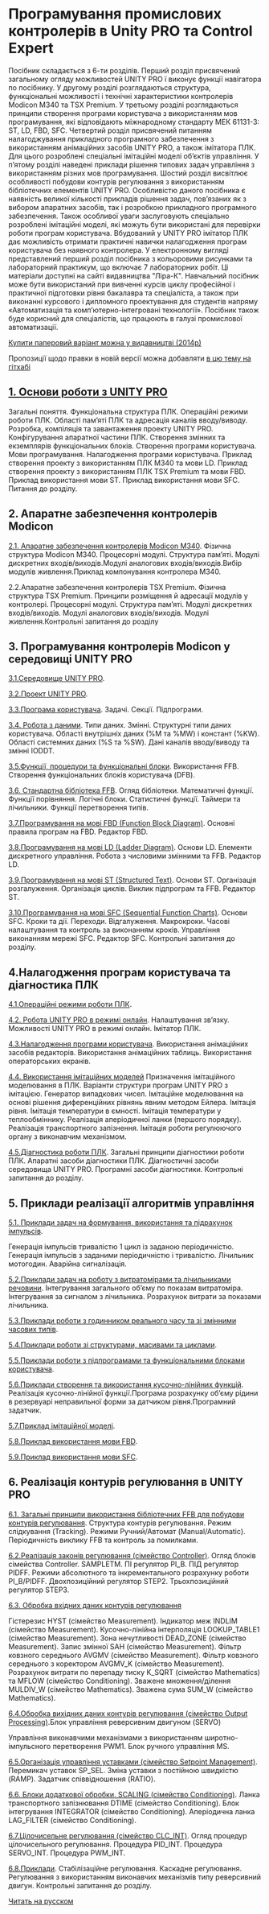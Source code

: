 # Програмування промислових контролерів в Unity PRO та Control Expert
Посібник складається з 6-ти розділів. Перший розділ присвячений загальному огляду можливостей UNITY PRO ї виконує функції навігатора по посібнику. У другому розділі розглядаються структура, функціональні можливості і технічні характеристики контролерів Modicon M340 та TSX Premium. У третьому розділі розглядаються принципи створення програми користувача з використанням мов програмування, які відповідають міжнародному стандарту МЕК 61131-3: ST, LD, FBD, SFC. Четвертий розділ присвячений питанням налагоджування прикладного програмного забезпечення з використанням анімаційних засобів UNITY PRO, а також імітатора ПЛК. Для цього розроблені спеціальні імітаційні моделі об’єктів управління. У п’ятому розділі наведені приклади рішення типових задач управління з використанням різних мов програмування. Шостий розділ висвітлює особливості побудови контурів регулювання з використанням бібліотечних елементів UNITY PRO. Особливістю даного посібника є наявність великої кількості прикладів рішення задач, пов’язаних як з вибором апаратних засобів, так і розробкою прикладного програмного забезпечення. Також особливої уваги заслуговують спеціально розроблені імітаційні моделі, які можуть бути використані для перевірки роботи програм користувача. Вбудований у UNITY PRO імітатор ПЛК дає можливість отримати практичні навички налагодження програм користувача без наявного контролера. У електронному вигляді представлений перший розділ посібника з кольоровими рисунками та лабораторний практикум, що включає 7 лабораторних робіт. Ці матеріали доступні на сайті видавництва "Ліра-К". Навчальний посібник може бути використаний при вивченні курсів циклу професійної і практичної підготовки рівня бакалавра та спеціаліста, а також при виконанні курсового і дипломного проектування для студентів напряму «Автоматизація та комп’ютерно-інтегровані технології». Посібник також буде корисний для спеціалістів, що працюють в галузі промислової автоматизації. 

[Купити паперовий варіант можна у видавництві (2014р)](http://www.google.com/url?q=http%3A%2F%2Flira-k.com.ua%2Fbooks%2Ftehnichni%2Fprogramuvannja-promyslovyh-kontroleriv-u-seredovyshhi-unity-pro.html&sa=D&sntz=1&usg=AFQjCNFEauCMJ33-og52O2mWvI7pxeJyBA)

Пропозиції щодо правки в новій версії можна добавляти [в цю тему на гітхабі](https://github.com/pupenasan/controlexpertbook/issues/2) 

## [1. Основи роботи з UNITY PRO](uk/1.md)

Загальні поняття. Функціональна структура ПЛК. Операційні режими роботи ПЛК. Області пам’яті ПЛК та адресація каналів вводу/виводу. Розробка, компіляція та завантаження проекту UNITY PRO. Конфігурування апаратної частини ПЛК. Створення змінних та екземплярів функціональних блоків. Створення програми користувача. Мови програмування. Налагодження програми користувача. Приклад створення проекту з використанням ПЛК М340 та мови LD. Приклад створення проекту з використанням ПЛК TSX Premium та мови FBD. Приклад використання мови ST. Приклад використання мови SFC. Питання до розділу.

## 2. Апаратне забезпечення контролерів Modicon

[2.1. Апаратне забезпечення контролерів Modicon M340](uk/2.md). Фізична структура Modicon М340. Процесорні модулі. Структура пам’яті. Модулі дискретних входів/виходів.Модулі аналогових входів/виходів.Вибір модулів живлення.Приклад компонування контролера М340.

2.2.Апаратне забезпечення контролерів TSX Premium. Фізична структура TSX Premium. Принципи розміщення й адресації модулів у контролері. Процесорні модулі. Структура пам’яті. Модулі дискретних входів/виходів. Модулі аналогових входів/виходів. Модулі живлення.Контрольні запитання до розділу

## 3. Програмування контролерів Modicon у середовищі UNITY PRO

[3.1.Середовище UNITY PRO](uk/3_1_envirn.md).

[3.2.Проект UNITY PRO](uk/3_2_proect.md).

[3.3.Програма користувача](uk/3_3_userprog.md). Задачі. Секції. Підпрограми.

[3.4. Робота з даними](uk/3_4_data.md). Типи даних. Змінні. Структурні типи даних користувача. Області внутрішніх даних (%M та %MW) і констант (%KW). Області системних даних (%S та %SW). Дані каналів вводу/виводу та змінні IODDT.

[3.5.Функції, процедури та функціональні блоки](uk/3_5_ffb.md). Використання FFB. Створення функціональних блоків користувача (DFB).

[3.6. Стандартна бібліотека FFB](uk/3_6_standlib.md). Огляд бібліотеки. Математичні функції. Функції порівняння. Логічні блоки. Статистичні функції. Таймери та лічильники. Функції перетворення типів.

[3.7.Програмування на мові FBD (Function Block Diagram)](uk/3_7_fbd.md). Основні правила програм на FBD. Редактор FBD. 

[3.8.Програмування на мові LD (Ladder Diagram)](uk/3_8_ld.md). Основи LD. Елементи дискретного управління. Робота з числовими змінними та FFB. Редактор LD.

[3.9.Програмування на мові ST (Structured Text)](uk/3_9_st.md). Основи ST. Організація розгалуження. Організація циклів.  Виклик підпрограм та FFB. Редактор ST.

[3.10.Програмування на мові SFC (Sequential Function Charts)](uk/3_10_sfc.md). Основи SFC. Кроки та дії. Переходи. Відгалуження. Макрокроки. Часові налаштування та контроль за виконанням кроків. Управління виконанням мережі SFC. Редактор SFC. Контрольні запитання до розділу.

## 4.Налагодження програм користувача та діагностика ПЛК

[4.1.Операційні режими роботи ПЛК](uk/4_1_oper_mode.md).

[4.2. Робота UNITY PRO в режимі онлайн](uk/4_2_online.md). Налаштування зв’язку. Можливості UNITY PRO в режимі онлайн. Імітатор ПЛК.

[4.3.Налагодження програми користувача](uk/4_3_debug.md). Використання анімаційних засобів редакторів. Використання анімаційних таблиць. Використання операторських екранів.

[4.4. Використання імітаційних моделей](uk/4_4_simul.md) Призначення імітаційного моделювання в ПЛК. Варіанти структури програм UNITY PRO з імітацією. Генератор випадкових чисел. Імітаційне моделювання на основі рішення диференційних рівнянь явним методом Ейлера. Імітація рівня. Імітація температури в ємності. Імітація температури у теплообміннику. Реалізація аперіодичної ланки (першого порядку). Реалізація транспортного запізнення. Імітація роботи регулюючого органу з виконавчим механізмом.

[4.5.Діагностика роботи ПЛК](uk/4_5_diag.md). Загальні принципи діагностики роботи ПЛК. Апаратні засоби діагностики ПЛК. Діагностичні засоби середовища UNITY PRO. Програмні засоби діагностики. Контрольні запитання до розділу.

## 5. Приклади реалізації алгоритмів управління

[5.1. Приклади задач на формування, використання та підрахунок імпульсів](uk/5_1_pulsecount.md).

Генерація імпульсів тривалістю 1 цикл із заданою періодичністю. Генерація імпульсів з заданими періодичністю і тривалістю. Лічильник мотогодин. Аварійна сигналізація.

[5.2.Приклади задач на роботу з витратомірами та лічильниками речовини](uk/5_2_flow.md). Інтегрування загального об’єму по показам витратоміра. Інтегрування за сигналом з лічильника. Розрахунок витрати за показами лічильника.

[5.3.Приклади роботи з годинником реального часу та зі змінними часових типів](uk/5_3_rtc.md).

[5.4.Приклади роботи зі структурами, масивами та циклами](uk/5_4_arstruct.md).

[5.5.Приклади роботи з підпрограмами та функціональними блоками користувача](uk/5_5_srfb.md).

[5.6.Приклади створення та використання кусочно-лінійних функцій](uk/5_6_pwl.md). Реалізація кусочно-лінійної функції.Програма розрахунку об’єму рідини в резервуарі неправильної форми за датчиком рівня.Програмний задатчик.

[5.7.Приклад імітаційної моделі](uk/5_7_exmplsimul.md).

[5.8.Приклад використання мови FBD](uk/5_8_exmplfbd.md).

[5.9.Приклад використання мови SFC](uk/5_9_exmplsfc.md).

## 6. Реалізація контурів регулювання в UNITY PRO

[6.1. Загальні принципи використання бібліотечних FFB для побудови контурів регулювання](uk/6_1_loopbase.md). Структура контурів регулювання. Режим слідкування (Tracking). Режими Ручний/Автомат (Manual/Automatic). Періодичність виклику FFB та контроль за помилками.

[6.2.Реалізація законів регулювання (сімейство Controller)](uk/6_2_controller.md). Огляд блоків сімейства Controller. SAMPLETM. ПІ регулятор PI_B. ПІД регулятор PIDFF. Режими абсолютного та інкрементального розрахунку роботи PI_B/PIDFF. Двохпозиційний регулятор STEP2. Трьохпозиційний регулятор STEP3.

[6.3. Обробка вхідних даних контурів регулювання](uk/6_3_inputprocess.md) 

Гістерезис HYST (сімейство Measurement). Індикатор меж INDLIM (сімейство Measurement). Кусочно-лінійна інтерполяція LOOKUP_TABLE1 (сімейство Measurement). Зона нечутливості DEAD_ZONE (сімейство Measurement). Запис змінної SAH (сімейство Measurement). Фільтр ковзного середнього AVGMV (сімейство Measurement). Фільтр ковзного середнього з коректором AVGMV_K (сімейство Measurement). Розрахунок витрати по перепаду тиску K_SQRT (сімейство Mathematics) та MFLOW (сімейство Conditioning). Зважене множення/ділення MULDIV_W (сімейство Mathematics). Зважена сума SUM_W (сімейство Mathematics).

[6.4.Обробка вихідних даних контурів регулювання (сімейство Output Processing)](uk/6_4_outproc.md).Блок управління реверсивним двигуном (SERVO)

Управління виконавчими механізмами з використанням широтно-імпульсного перетворення PWM1. Блок ручного управління MS.

[6.5.Організація управління уставками (сімейство Setpoint Management)](uk/6_5_spmngmnt.md). Перемикач уставок SP_SEL. Зміна уставки з постійною швидкістю (RAMP). Задатчик співвідношення (RATIO).

[6.6. Блоки додаткової обробки. SCALING (сімейство Conditioning)](uk/6_6_additional.md). Ланка транспортного запізнювання DTIME (сімейство Conditioning). Блок інтегрування INTEGRATOR (сімейство Conditioning). Аперіодична ланка LAG_FILTER (сімейство Conditioning).

[6.7.Цілочисельне регулювання (сімейство CLC_INT)](uk/6_7_clclint.md). Огляд процедур цілочисельного регулювання. Процедура PID_INT. Процедура SERVO_INT. Процедура PWM_INT.

[6.8.Приклади](uk/6_8_example.md). Стабілізаційне регулювання. Каскадне регулювання. Регулювання з використанням виконавчих механізмів типу реверсивний двигун. Контрольні запитання до розділу.

[Читать на русском](ru/README.md)

